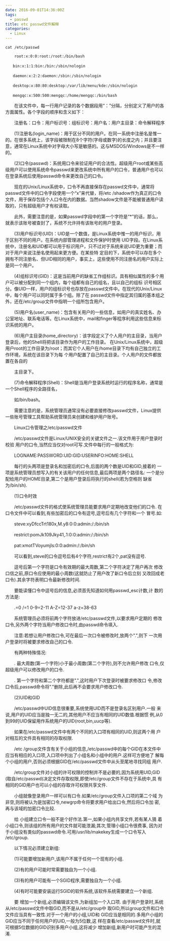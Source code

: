 ```yaml
---
date: 2016-09-01T14:36:00Z
tags:
  - passwd
title: etc passwd文件解释
categories:
  - Linux
---
```


`cat /etc/passwd`

        root:x:0:0:root:/root:/bin/bash 
    
    　　bin:x:1:1:bin:/bin:/sbin/nologin 
    
    　　daemon:x:2:2:daemon:/sbin:/sbin/nologin 
    
    　　desktop:x:80:80:desktop:/var/lib/menu/kde:/sbin/nologin 
    
    　　mengqc:x:500:500:mengqc:/home/mengqc:/bin/bash 
    
　　在该文件中，每一行用户记录的各个数据段用“：”分隔，分别定义了用户的各方面属性。各个字段的顺序和含义如下： 

　　注册名：口令：用户标识号：组标识号：用户名：用户主目录：命令解释程序 

　　(1)注册名(login_name)：用于区分不同的用户。在同一系统中注册名是惟一的。在很多系统上，该字段被限制在8个字符(字母或数字)的长度之内；并且要注意，通常在Linux系统中对字母大小写是敏感的。这与MSDOS/Windows是不一样的。 

　　(2)口令(passwd)：系统用口令来验证用户的合法性。超级用户root或某些高级用户可以使用系统命令passwd来更改系统中所有用户的口令，普通用户也可以在登录系统后使用passwd命令来更改自己的口令。 

　　现在的Unix/Linux系统中，口令不再直接保存在passwd文件中，通常将passwd文件中的口令字段使用一个“x”来代替，将/etc /shadow作为真正的口令文件，用于保存包括个人口令在内的数据。当然shadow文件是不能被普通用户读取的，只有超级用户才有权读取。 

　　此外，需要注意的是，如果passwd字段中的第一个字符是“*”的话，那么，就表示该账号被查封了，系统不允许持有该账号的用户登录。 

　　(3)用户标识号(UID)：UID是一个数值，是Linux系统中惟一的用户标识，用于区别不同的用户。在系统内部管理进程和文件保护时使用 UID字段。在Linux系统中，注册名和UID都可以用于标识用户，只不过对于系统来说UID更为重要；而对于用户来说注册名使用起来更方便。在某些特 定目的下，系统中可以存在多个拥有不同注册名、但UID相同的用户，事实上，这些使用不同注册名的用户实际上是同一个用户。 

　　(4)组标识号(GID)：这是当前用户的缺省工作组标识。具有相似属性的多个用户可以被分配到同一个组内，每个组都有自己的组名，且以自己的组标 识号相区分。像UID一样，用户的组标识号也存放在passwd文件中。在现代的Unix/Linux中，每个用户可以同时属于多个组。除了在 passwd文件中指定其归属的基本组之外，还在/etc/group文件中指明一个组所包含用户。 

　　(5)用户名(user_name)：包含有关用户的一些信息，如用户的真实姓名、办公室地址、联系电话等。在Linux系统中，mail和finger等程序利用这些信息来标识系统的用户。 

　　(6)用户主目录(home_directory)：该字段定义了个人用户的主目录，当用户登录后，他的Shell将把该目录作为用户的工作目录。 在Unix/Linux系统中，超级用户root的工作目录为/root；而其它个人用户在/home目录下均有自己独立的工作环境，系统在该目录下为每 个用户配置了自己的主目录。个人用户的文件都放置在各自的 

　　主目录下。 

　　(7)命令解释程序(Shell)：Shell是当用户登录系统时运行的程序名称，通常是一个Shell程序的全路径名， 

　　如/bin/bash。 

　　需要注意的是，系统管理员通常没有必要直接修改passwd文件，Linux提供一些账号管理工具帮助系统管理员来创建和维护用户账号。 

　　Linux口令管理之/etc/passwd文件 

　　/etc/passwd文件是Linux/UNIX安全的关键文件之一.该文件用于用户登录时校验 用户的口令,当然应当仅对root可写.文件中每行的一般格式为: 

　　LOGNAME:PASSWORD:UID:GID:USERINFO:HOME:SHELL 

　　每行的头两项是登录名和加密后的口令,后面的两个数是UID和GID,接着的 一项是系统管理员想写入的有关该用户的任何信息,最后两项是两个路径名: 一个是分配给用户的HOME目录,第二个是用户登录后将执行的shell(若为空格则 缺省为/bin/sh). 

　　(1)口令时效 

　　/etc/passwd文件的格式使系统管理员能要求用户定期地改变他们的口令. 在口令文件中可以看到,有些加密后的口令有逗号,逗号后有几个字符和一个 冒号.如: 

　　steve:xyDfccTrt180x,M.y8:0:0:admin:/:/bin/sh 

　　restrict:pomJk109Jky41,.1:0:0:admin:/:/bin/sh 

　　pat:xmotTVoyumjls:0:0:admin:/:/bin/sh 

　　可以看到,steve的口令逗号后有4个字符,restrict有2个,pat没有逗号. 

　　逗号后第一个字符是口令有效期的最大周数,第二个字符决定了用户再次 修改口信之前,原口令应使用的最小周数(这就防止了用户改了新口令后立刻 又改回成老口令).其余字符表明口令最新修改时间. 

　　要能读懂口令中逗号后的信息,必须首先知道如何用passwd_esc计数,计 数的方法是: 

　　.=0 /=1 0-9=2-11 A-Z=12-37 a-z=38-63 

　　系统管理员必须将前两个字符放进/etc/passwd文件,以要求用户定期的 修改口令,另外两个字符当用户修改口令时,由passwd命令填入. 

　　注意:若想让用户修改口令,可在最后一次口令被修改时,放两个".",则下 一次用户登录时将被要求修改自己的口令. 

　　有两种特殊情况: 

　　. 最大周数(第一个字符)小于最小周数(第二个字符),则不允许用户修改 口令,仅超级用户可以修改用户的口令. 

　　. 第一个字符和第二个字符都是".",这时用户下次登录时被要求修改口 令,修改口令后,passwd命令将"."删除,此后再不会要求用户修改口令. 

　　(2)UID和GID 

　　/etc/passwd中UID信息很重要,系统使用UID而不是登录名区别用户.一般 来说,用户的UID应当是独一无二的,其他用户不应当有相同的UID数值.根据惯 例,从0到99的UID保留用作系统用户的UID(root,bin,uucp等). 

　　如果在/etc/passwd文件中有两个不同的入口项有相同的UID,则这两个用 户对相互的文件具有相同的存取权限.

　　/etc /group文件含有关于小组的信息,/etc/passwd中的每个GID在本文件中 应当有相应的入口项,入口项中列出了小组名和小组中的用户.这样可方便地了 解每个小组的用户,否则必须根据GID在/etc/passwd文件中从头至尾地寻找同组 用户. 

　　/etc/group文件对小组的许可权限的控制并不是必要的,因为系统用UID,GID (取自/etc/passwd)决定文件存取权限,即使/etc/group文件不存在于系统中,具 有相同的GID用户也可以小组的存取许可权限共享文件. 

　　小组就像登录用户一样可以有口令.如果/etc/group文件入口项的第二个域 为非空,则将被认为是加密口令,newgrp命令将要求用户给出口令,然后将口令加 密,再与该域的加密口令比较. 

　　给 小组建立口令一般不是个好作法.第一,如果小组内共享文件,若有某人猜 着小组口令,则该组的所有用户的文件就可能泄漏;其次,管理小组口令很费事, 因为对于小组没有类似的passwd命令.可用/usr/lib/makekey生成一个口令写入 /etc/group. 

　　以下情况必须建立新组: 

　　(1)可能要增加新用户,该用户不属于任何一个现有的小组. 

　　(2)有的用户可能时常需要独自为一个小组. 

　　(3)有的用户可能有一个SGID程序,需要独自为一个小组. 

　　(4)有时可能要安装运行SGID的软件系统,该软件系统需要建立一个新组. 

　　要 增加一个新组,必须编辑该文件,为新组加一个入口项. 由于用户登录时,系统从/etc/passwd文件中取GID,而不是从/etc/group中 取GID,所以group文件和口令文件应当具有一致性.对于一个用户的小组,UID和 GID应当是相同的.多用户小组的GID应当不同于任何用户的UID,一般为5位数,这 样在查看/etc/passwd文件时,就可根据5位数据的GID识别多用户小组,这将减少 增加新组,新用户时可能产生的混淆.
